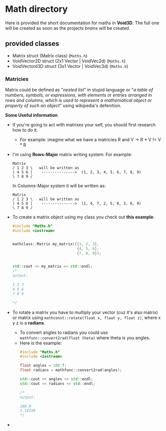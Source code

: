 # Math directory
Here is provided the short documentation for maths in **Void3D**. The full one will be created as soon as the projects *brains* will be created.

## provided classes

 - Matrix struct (Matrix class) (`Maths.h`)
 - VoidVector2D struct (2x1 Vector | VoidVec2d) (`Maths.h`)
 - VoidVectord3D struct (3x1 Vector | VoidVec3d) (`Maths.h`)

### Matricies
Matrix could be defined as "*nested list*" in stupid language or "*a table of numbers, symbols, or expressions, with elements or entries arranged in rows and columns, which is used to represent a mathematical object or property of such an object*" using wikipedia's defenition.

**Some Useful information**
 - If you're going to act with matrixes your self, you should first research how to do it.
    - For example: imagine what we have a matricies R and V -> R * V != V * R 
 - I'm using **Rows-Major** matrix writing system:
    For example: 
    ```
    Matrix 
    / 1 2 3 \   will be written as 
    | 4 5 6 |    --------------->  (1, 2, 3, 4, 5, 6, 7, 8, 9)
    \ 7 8 9 /

    ```
    In Columns-Major system it will be written as:
    ```
    Matrix 
    / 1 2 3 \   will be written as 
    | 4 5 6 |    --------------->  (1, 4, 7, 2, 5, 8, 3, 6, 9)
    \ 7 8 9 /

    ```
 - To create a matrix object using my class you check out **this example**:
    ```C++
    #include "Maths.h"
    #include <iostream>


    mathclass::Matrix my_matrix({{1, 2, 3},
                                 {4, 5, 6},
                                 {7, 8, 9});


    std::cout << my_matrix << std::endl;
    /*
    output:

    1 2 3
    4 5 6
    7 8 9

    */
    ```

 - To rotate a matrix you have to multiply your vector (cuz it's also matrix) or matrix using `mathconst::rotate(float x, float y, float z)`, where x y z is a **radians**.
    - To convert angles to radians you could use `mathfunc::convert2rad(float theta)` where theta is you angles.
    - Here is the example:
        ```C++
        #include "Maths.h"
        #include <iostream>

        float angles = 180.f;
        float radians = mathfunc::convert2rad(angles);

        std::cout << angles << std::endl;
        std::cout << radians << std::endl;

        /*
        output:

        180.0
        3.14159
        */
        
        ```

- 




    
